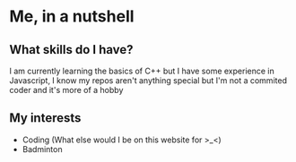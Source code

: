 # Me, in a nutshell

## What skills do I have?
I am currently learning the basics of C++ but I have some experience in Javascript, I know my repos aren't anything special but I'm not a commited coder and it's more of a hobby
</br>

## My interests
* Coding (What else would I be on this website for >_<)
* Badminton


